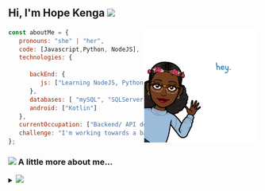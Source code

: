 <h2> Hi, I'm Hope Kenga <img src="https://media.giphy.com/media/12oufCB0MyZ1Go/giphy.gif" width="50"></h2>
<img align='right' src="https://github.com/HopeKenga/HopeKenga/blob/main/IMG_1516.PNG" width="230">


```javascript
const aboutMe = {
   pronouns: "she" | "her",
   code: [Javascript,Python, NodeJS],
   technologies: {
   
      backEnd: {
         js: ["Learning NodeJS, Python"],
      },
      databases: [ "mySQL", "SQLServer"],
      android: ["Kotlin"]
   },
   currentOccupation: ["Backend/ API developer @ PieMe Kenya"],
   challenge: "I'm working towards a backend developer role.",
};
```

### <img src="https://media.giphy.com/media/VgCDAzcKvsR6OM0uWg/giphy.gif" width="50"> A little more about me... 

<details>
<summary>
  <a href="https://github.com/K-Kraken"><img src="https://img.shields.io/badge/-Expand%20to%20know%20more-b03544?style=for-the-badge" /></a>
</summary>
<img align='center' src="https://github.com/HopeKenga/HopeKenga/blob/main/IMG_1517.PNG" width="250">

### Little More About Me  

Hey there! 😄 My name is Hope Kenga. I'm a 22-year-old  developer  from Nairobi, Kenya who's a lover of life with a soft spot for family, nature, cats, mental health and cooking. I'm passionate about building smooth user journeys that are clean and aesthetically pleasing. I try  build something new every once in a while so pass by and leave your thoughts kindly.I love meeting new people and learning new things, so please feel free to say hello and share a story with me. I'm good at Team Building and collaboration and I'm currently working with a really great and innovative team to build great softwares to assist and build user-friendly and awesome products that have a huge coversion rate. 

Here's my favourite song for you :trumpet:- [**Kanyoni** by **Barbara Wangui**.](https://youtu.be/XR45Txa3IeI)
